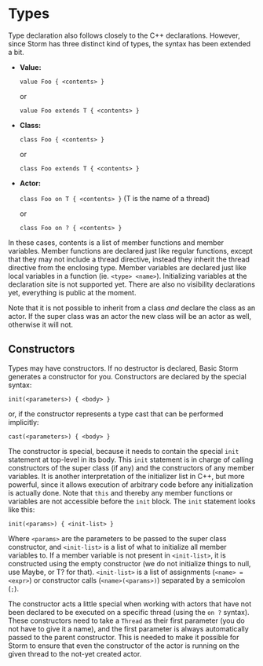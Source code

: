 Types
======

Type declaration also follows closely to the C++ declarations. However, since Storm has three
distinct kind of types, the syntax has been extended a bit.

* __Value:__

  `value Foo { <contents> }`

  or

  `value Foo extends T { <contents> }`

* __Class:__

  `class Foo { <contents> }`

  or

  `class Foo extends T { <contents> }`

* __Actor:__

  `class Foo on T { <contents> }` (T is the name of a thread)

  or

  `class Foo on ? { <contents> }`

In these cases, contents is a list of member functions and member variables. Member functions are
declared just like regular functions, except that they may not include a thread directive, instead
they inherit the thread directive from the enclosing type. Member variables are declared just like
local variables in a function (ie. `<type> <name>`). Initializing variables at the declaration site
is not supported yet. There are also no visibility declarations yet, everything is public at the
moment.

Note that it is not possible to inherit from a class _and_ declare the class as an actor. If the
super class was an actor the new class will be an actor as well, otherwise it will not.

Constructors
--------------

Types may have constructors. If no destructor is declared, Basic Storm generates a constructor for
you. Constructors are declared by the special syntax:

`init(<parameters>) { <body> }`

or, if the constructor represents a type cast that can be performed implicitly:

`cast(<parameters>) { <body> }`

The constructor is special, because it needs to contain the special `init` statement at top-level in
its body. This `init` statement is in charge of calling constructors of the super class (if any) and
the constructors of any member variables. It is another interpretation of the initializer list in
C++, but more powerful, since it allows execution of arbitrary code before any initialization is
actually done. Note that `this` and thereby any member functions or variables are not accessible
before the `init` block. The `init` statement looks like this:

`init(<params>) { <init-list> }`

Where `<params>` are the parameters to be passed to the super class constructor, and `<init-list>`
is a list of what to initialize all member variables to. If a member variable is not present in
`<init-list>`, it is constructed using the empty constructor (we do not initialize things to null,
use Maybe<T>, or T? for that). `<init-list>` is a list of assignments (`<name> = <expr>`) or
constructor calls (`<name>(<params>)`) separated by a semicolon (`;`).

The constructor acts a little special when working with actors that have not been declared to be
executed on a specific thread (using the `on ?` syntax). These constructors need to take a `Thread`
as their first parameter (you do not have to give it a name), and the first parameter is always
automatically passed to the parent constructor. This is needed to make it possible for Storm to
ensure that even the constructor of the actor is running on the given thread to the not-yet created
actor.
